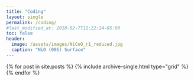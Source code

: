 ```yaml
---
title: "Coding"
layout: single
permalink: /coding/
#last_modified_at: 2018-02-7T11:22:24-05:00
toc: false
header:
  image: /assets/images/NiCoO_r1_reduced.jpg
  caption: "NiO (001) Surface"
---
```


<div class="grid__wrapper">
  {% for post in site.posts %}
    {% include archive-single.html type="grid" %}
  {% endfor %}
</div>